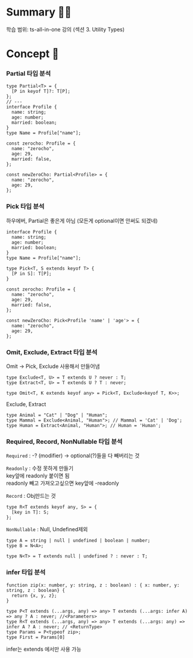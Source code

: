 # **Summary 🧚‍♀️**

학습 범위: ts-all-in-one 강의 (섹션 3. Utility Types)

# **Concept 🧐**

### Partial 타입 분석

```tsx
type Partial<T> = {
  [P in keyof T]?: T[P];
};
// ---
interface Profile {
  name: string;
  age: number;
  married: boolean;
}
type Name = Profile["name"];

const zerocho: Profile = {
  name: "zerocho",
  age: 29,
  married: false,
};

const newZeroCho: Partial<Profile> = {
  name: "zerocho",
  age: 29,
};
```

### Pick 타입 분석

하우에버, Partial은 좋은게 아님 (모든게 optional이면 안써도 되겠네)

```tsx
interface Profile {
  name: string;
  age: number;
  married: boolean;
}
type Name = Profile["name"];

type Pick<T, S extends keyof T> {
  [P in S]: T[P];
}

const zerocho: Profile = {
  name: "zerocho",
  age: 29,
  married: false,
};

const newZeroCho: Pick<Profile 'name' | 'age'> = {
  name: "zerocho",
  age: 29,
};
```

### Omit, Exclude, Extract 타입 분석

Omit -> Pick, Exclude 사용해서 만들어냄

```tsx
type Exclude<T, U> = T extends U ? never : T;
type Extract<T, U> = T extends U ? T : never;
```

```tsx
type Omit<T, K extends keyof any> = Pick<T, Exclude<keyof T, K>>;
```

Exclude, Extract

```tsx
type Animal = "Cat" | "Dog" | "Human";
type Mammal = Exclude<Animal, "Human">; // Mammal = 'Cat' | 'Dog';
type Human = Extract<Animal, "Human">; // Human = 'Human';
```

### Required, Record, NonNullable 타입 분석

`Required` : -? (modifier) -> optional(?)들을 다 빼버리는 것

`Readonly` : 수정 못하게 만들기  
key앞에 readonly 붙이면 됨  
readonly 빼고 가져오고싶으면 key앞에 -readonly

`Record` : Obj만드는 것

```tsx
type R<T extends keyof any, S> = {
  [key in T]: S;
};
```

`NonNullable` : Null, Undefined제외

```tsx
type A = string | null | undefined | boolean | number;
type B = N<A>;

type N<T> = T extends null | undefined ? : never : T;
```

### infer 타입 분석

```tsx
function zip(x: number, y: string, z : boolean) : { x: number, y: string, z : boolean} {
  return {x, y, z};
}

type P<T extends (...args, any) => any> T extends (...args: infer A) => any ? A : never; //<Parameters>
type R<T extends (...args, any) => any> T extends (...args: any) => infer A ? A : never; // <ReturnType>
type Params = P<typeof zip>;
type First = Params[0]
```

infer는 extends 에서만 사용 가능
